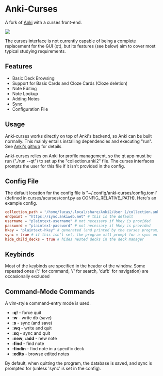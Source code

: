 # Anki-Curses

A fork of [Anki](https://github.com/ankitects/anki) with a curses front-end.

<image src="screenshot.png">

The curses interface is not currently capable of being a complete replacement for the GUI (qt), but its features (see below) aim to cover most typical studying requirements.

## Features
- Basic Deck Browsing
- Support for Basic Cards and Cloze Cards (Cloze deletion)
- Note Editing
- Note Lookup
- Adding Notes
- Sync
- Configuration File

## Usage
Anki-curses works directly on top of Anki's backend, so Anki can be built normally. This mainly entails installing dependencies and executing "run". See [Anki's github](https://github.com/ankitects/anki) for details.

Anki-curses relies on Anki for profile management, so the qt app must be run ("./run --qt") to set up the "collection.anki2" file. The curses interfaces prompts the user for this file if it isn't provided in the config.

## Config File

The default location for the config file is "~/.config/anki-curses/config.toml" (defined in curses/acurses/conf.py as CONFIG_RELATIVE_PATH). Here's an example config.

````toml
collection_path = "/home/lucas/.local/share/Anki2/User 1/collection.anki2"
endpoint = "https://sync.ankiweb.net" # this is the default
username = "plaintext-username" # not necessary if hkey is provided
password = "plaintext-password" # not necessary if hkey is provided
hkey = "plaintext-hkey" # generated (and printed by the curses program) after a plaintext authentication
sync = true # if this isn't set, the program will prompt for a sync on start and exit
hide_child_decks = true # hides nested decks in the deck manager
````

## Keybinds

Most of the keybinds are specified in the header of the window. Some repeated ones (':' for command, '/' for search, 'dufb' for navigation) are occasionally excluded

## Command-Mode Commands

A vim-style command-entry mode is used.

- **:q!** - force quit
- **:w** - write db (save)
- **:s** - sync (and save)
- **:wq** - write and quit
- **:sq** - sync and quit
- **:new**, **:add** - new note
- **:find** - find note
- **:findin** - find note in a specific deck
- **:edits** - browse edited notes

By default, when quitting the program, the database is saved, and sync is prompted for (unless 'sync' is set in the config).
